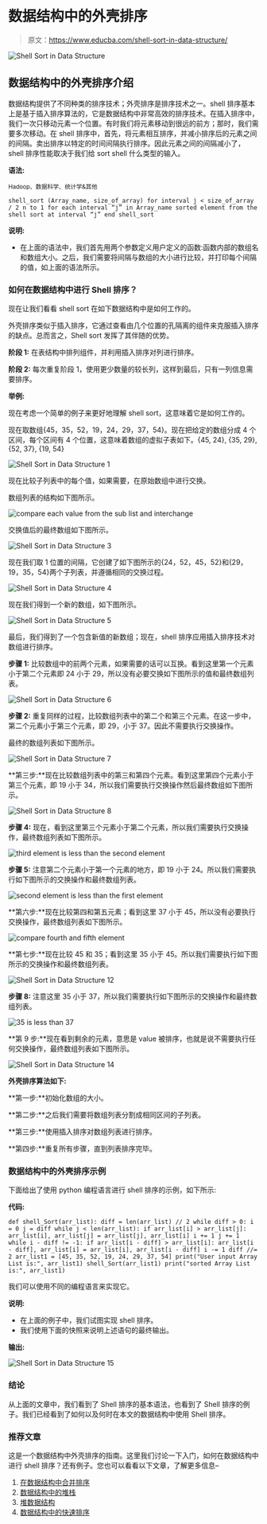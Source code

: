 # 数据结构中的外壳排序

> 原文：<https://www.educba.com/shell-sort-in-data-structure/>

![Shell Sort in Data Structure](img/145cb42843c04ee2b7a41538885691f9.png)



## 数据结构中的外壳排序介绍

数据结构提供了不同种类的排序技术；外壳排序是排序技术之一。shell 排序基本上是基于插入排序算法的，它是数据结构中非常高效的排序技术。在插入排序中，我们一次只移动元素一个位置。有时我们将元素移动到很远的前方；那时，我们需要多次移动。在 shell 排序中，首先，将元素相互排序，并减小排序后的元素之间的间隔。卖出排序以特定的时间间隔执行排序。因此元素之间的间隔减小了，shell 排序性能取决于我们给 sort shell 什么类型的输入。

**语法:**

<small>Hadoop、数据科学、统计学&其他</small>

`shell_sort (Array_name, size_of_array)
for interval j < size_of_array / 2 n to 1
for each interval “j” in Array_name
sorted element from the shell sort at interval “j”
end shell_sort`

**说明:**

*   在上面的语法中，我们首先用两个参数定义用户定义的函数:函数内部的数组名和数组大小。之后，我们需要将间隔与数组的大小进行比较，并打印每个间隔的值，如上面的语法所示。

### 如何在数据结构中进行 Shell 排序？

现在让我们看看 shell sort 在如下数据结构中是如何工作的。

外壳排序类似于插入排序，它通过查看由几个位置的孔隔离的组件来克服插入排序的缺点。总而言之，Shell sort 发挥了其伴随的优势。

**阶段 1:** 在表结构中排列组件，并利用插入排序对列进行排序。

**阶段 2:** 每次重复阶段 1，使用更少数量的较长列，这样到最后，只有一列信息需要排序。

**举例:**

现在考虑一个简单的例子来更好地理解 shell sort，这意味着它是如何工作的。

现在取数组{45，35，52，19，24，29，37，54}。现在把给定的数组分成 4 个区间，每个区间有 4 个位置，这意味着数组的虚拟子表如下。{45, 24}, {35, 29}, {52, 37}, {19, 54}

![Shell Sort in Data Structure 1](img/e2d698b5df76e1cc22e70bbd4b2ef5ab.png)



现在比较子列表中的每个值，如果需要，在原始数组中进行交换。

数组列表的结构如下图所示。

![compare each value from the sub list and interchange](img/9001debc8c8175098bd64b2448c0bf4b.png)



交换值后的最终数组如下图所示。

![Shell Sort in Data Structure 3](img/250d3aca4d409e57a3d7c9fd6c673273.png)



现在我们取 1 位置的间隔，它创建了如下图所示的{24，52，45，52}和{29，19，35，54}两个子列表，并遵循相同的交换过程。

![Shell Sort in Data Structure 4](img/86516c973972880e91a363db58202bc0.png)



现在我们得到一个新的数组，如下图所示。

![Shell Sort in Data Structure 5](img/7d875f1cff752d1cbccc99cb4df9d26e.png)



最后，我们得到了一个包含新值的新数组；现在，shell 排序应用插入排序技术对数组进行排序。

**步骤 1:** 比较数组中的前两个元素，如果需要的话可以互换。看到这里第一个元素小于第二个元素即 24 小于 29，所以没有必要交换如下图所示的值和最终数组列表。

![Shell Sort in Data Structure 6](img/532924de406af015cd8365eb3b533583.png)



**步骤 2:** 重复同样的过程，比较数组列表中的第二个和第三个元素。在这一步中，第二个元素小于第三个元素，即 29，小于 37。因此不需要执行交换操作。

最终的数组列表如下图所示。

![Shell Sort in Data Structure 7](img/556ef5db4dd3acdb284b3b9a22d14ecf.png)



**第三步:**现在比较数组列表中的第三和第四个元素。看到这里第四个元素小于第三个元素，即 19 小于 34，所以我们需要执行交换操作然后最终数组如下图所示。

![Shell Sort in Data Structure 8](img/143ac5f29222b64688036951d5cee5f0.png)



**步骤 4:** 现在，看到这里第三个元素小于第二个元素，所以我们需要执行交换操作，最终数组列表如下图所示。

![third element is less than the second element](img/911c369142d937049af3c0493680ee9c.png)



**步骤 5:** 注意第二个元素小于第一个元素的地方，即 19 小于 24。所以我们需要执行如下图所示的交换操作和最终数组列表。

![second element is less than the first element](img/d23696dbbe7aa19f015cf70da3b6606c.png)



**第六步:**现在比较第四和第五元素；看到这里 37 小于 45，所以没有必要执行交换操作，最终数组列表如下图所示。

![compare fourth and fifth element](img/49149b616e9d8e0e8f1d398bbf912f32.png)



**第七步:**现在比较 45 和 35；看到这里 35 小于 45。所以我们需要执行如下图所示的交换操作和最终数组列表。

![Shell Sort in Data Structure 12](img/1f28a3c29cd697374090aab072291ef0.png)



**步骤 8:** 注意这里 35 小于 37，所以我们需要执行如下图所示的交换操作和最终数组列表。

![35 is less than 37](img/61f099fe57af047e567661c3f16d4920.png)



**第 9 步:**现在看到剩余的元素，意思是 value 被排序，也就是说不需要执行任何交换操作，最终数组列表如下图所示。

![Shell Sort in Data Structure 14](img/4e6922cc51b4417c48c9642f28f6ccf0.png)



**外壳排序算法如下:**

**第一步:**初始化数组的大小。

**第二步:**之后我们需要将数组列表分割成相同区间的子列表。

**第三步:**使用插入排序对数组列表进行排序。

**第四步:**重复所有步骤，直到列表排序完毕。

### 数据结构中的外壳排序示例

下面给出了使用 python 编程语言进行 shell 排序的示例，如下所示:

**代码:**

`def shell_Sort(arr_list):
diff = len(arr_list) // 2
while diff > 0:
i = 0
j = diff
while j < len(arr_list):
if arr_list[i] > arr_list[j]:
arr_list[i], arr_list[j] = arr_list[j], arr_list[i] i += 1
j += 1
while i - diff != -1:
if arr_list[i - diff] > arr_list[i]:
arr_list[i - diff], arr_list[i] = arr_list[i], arr_list[i - diff] i -= 1
diff //= 2
arr_list1 = [45, 35, 52, 19, 24, 29, 37, 54] print("User input Array List is:", arr_list1)
shell_Sort(arr_list1)
print("sorted Array List is:", arr_list1)`

我们可以使用不同的编程语言来实现它。

**说明:**

*   在上面的例子中，我们试图实现 shell 排序。
*   我们使用下面的快照来说明上述语句的最终输出。

**输出:**

![Shell Sort in Data Structure 15](img/78fa3748de9e482a8d43584fc9d6402c.png)



### 结论

从上面的文章中，我们看到了 Shell 排序的基本语法，也看到了 Shell 排序的例子。我们已经看到了如何以及何时在本文的数据结构中使用 Shell 排序。

### 推荐文章

这是一个数据结构中外壳排序的指南。这里我们讨论一下入门，如何在数据结构中进行 shell 排序？还有例子。您也可以看看以下文章，了解更多信息–

1.  [在数据结构中合并排序](https://www.educba.com/merge-sort-in-data-structure/)
2.  [数据结构中的堆栈](https://www.educba.com/stack-in-data-structure/)
3.  [堆数据结构](https://www.educba.com/heap-data-structure/)
4.  [数据结构中的快速排序](https://www.educba.com/quick-sort-in-data-structure/)





